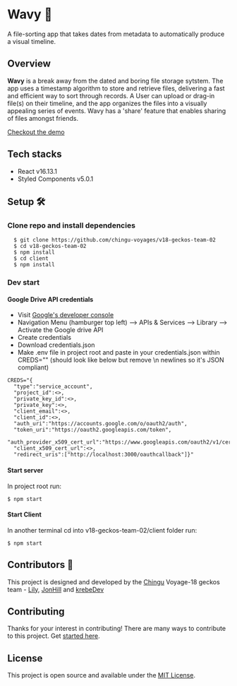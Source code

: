 # Wavy :rocket:
A file-sorting app that takes dates from metadata to automatically produce a visual timeline.

## Overview
**Wavy** is a break away from the dated and boring file storage sytstem. The app uses a timestamp algorithm to store and retrieve files, delivering a fast and efficient way to sort through records. A User can upload or drag-in file(s) on their timeline, and the app organizes the files into a visually appealing series of events. Wavy has a 'share' feature that enables sharing of files amongst friends.

[Checkout the demo](#link)


## Tech stacks 

* React v16.13.1
* Styled Components v5.0.1

## Setup :hammer_and_wrench:

### Clone repo and install dependencies
```
  $ git clone https://github.com/chingu-voyages/v18-geckos-team-02
  $ cd v18-geckos-team-02
  $ npm install 
  $ cd client
  $ npm install 
```

### Dev start
#### Google Drive API credentials 
- Visit [Google's developer console](https://console.cloud.google.com/) 
- Navigation Menu (hamburger top left) --> APIs & Services --> Library --> Activate the Google drive API 
- Create credentials 
- Download credentials.json 
- Make .env file in project root and paste in your credentials.json within CREDS="" (should look like below but remove \n newlines so it's JSON compliant)
```
CREDS="{
  "type":"service_account",
  "project_id":<>,
  "private_key_id":<>,
  "private_key":<>,
  "client_email":<>,
  "client_id":<>,
  "auth_uri":"https://accounts.google.com/o/oauth2/auth",
  "token_uri":"https://oauth2.googleapis.com/token",
  "auth_provider_x509_cert_url":"https://www.googleapis.com/oauth2/v1/certs",
  "client_x509_cert_url":<>,
  "redirect_uris":["http://localhost:3000/oauthcallback"]}"
```
#### Start server
In project root run:
``` 
$ npm start
 ```
#### Start Client
In another terminal cd into v18-geckos-team-02/client folder run:
``` 
$ npm start 
```

## Contributors :sparkler:
This project is designed and developed by the [Chingu](https://www.chingu.io/) Voyage-18 geckos team - [Lily](https://github.com/lily-law), [JonHill](https://github.com/jondhill333) and [krebeDev](https://github.com/krebeDev)


## Contributing 
Thanks for your interest in contributing! There are many ways to contribute to this project. Get [started here](CONTRIBUTING.md).


## License 
This project is open source and available under the [MIT License](LICENSE.md).